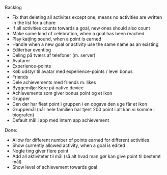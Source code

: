 Backlog

* Fix that deleting all activites except one, means no activities are written in the list for a chore
* If all activities counts towards a goal, new ones should also count
* Make some kind of celebration, when a goal has been reached
* Play katjing sound, when a point is earned
* Handle when a new goal or activity use the same name as an existing
* Editerbar eventlog
* Deling på tværs af telefoner (m. server)
* Avatarer
* Experience-points
* Køb udstyr til avatar med experience-points / level bonus
* Friends
* Dele achievements med friends m. likes
* Byggemiljø: Køre på native device
* Achievements som giver bonus point og et ikon
* Grupper
* Den der har flest point i gruppen i en opgave den uge får et ikon
* Gruppemål (når hele familien har tjent 200 point i alt kan vi komme i biografen)
* Default mål i app med intern app achievement


Done:
* Allow for different number of points earned for different activities
* Show currently allowed activity, when a goal is edited
* Nogle ting giver flere point
* Add all aktiviteter til mål (så alt hvad man gør kan give point til bestemt mål)
* Show level of achievement towards goal

